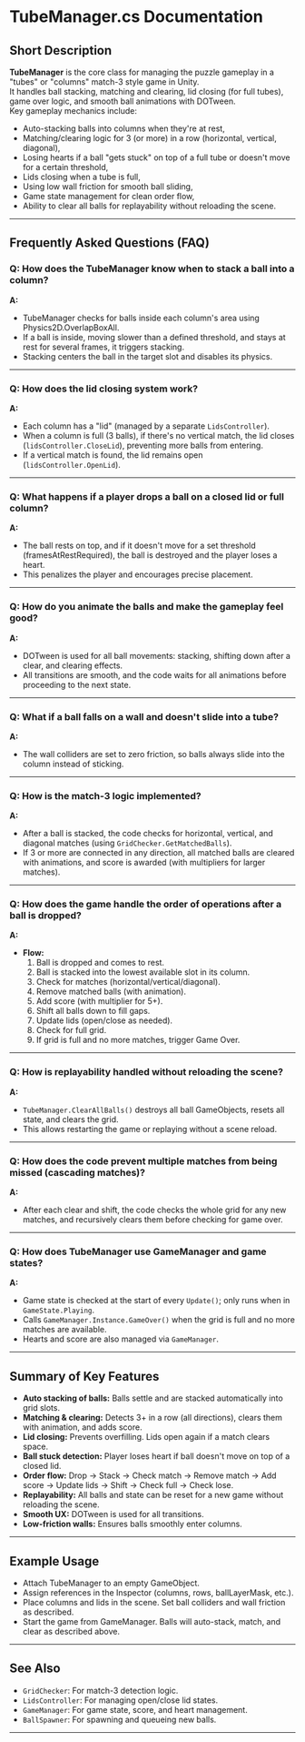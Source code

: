 # TubeManager.cs Documentation

## Short Description

**TubeManager** is the core class for managing the puzzle gameplay in a "tubes" or "columns" match-3 style game in Unity.  
It handles ball stacking, matching and clearing, lid closing (for full tubes), game over logic, and smooth ball animations with DOTween.  
Key gameplay mechanics include:  
- Auto-stacking balls into columns when they're at rest,
- Matching/clearing logic for 3 (or more) in a row (horizontal, vertical, diagonal),
- Losing hearts if a ball "gets stuck" on top of a full tube or doesn't move for a certain threshold,
- Lids closing when a tube is full,
- Using low wall friction for smooth ball sliding,
- Game state management for clean order flow,
- Ability to clear all balls for replayability without reloading the scene.

---

## Frequently Asked Questions (FAQ)

### Q: **How does the TubeManager know when to stack a ball into a column?**
**A:**  
- TubeManager checks for balls inside each column's area using Physics2D.OverlapBoxAll.
- If a ball is inside, moving slower than a defined threshold, and stays at rest for several frames, it triggers stacking.
- Stacking centers the ball in the target slot and disables its physics.

---

### Q: **How does the lid closing system work?**
**A:**  
- Each column has a "lid" (managed by a separate `LidsController`).
- When a column is full (3 balls), if there's no vertical match, the lid closes (`lidsController.CloseLid`), preventing more balls from entering.
- If a vertical match is found, the lid remains open (`lidsController.OpenLid`).

---

### Q: **What happens if a player drops a ball on a closed lid or full column?**
**A:**  
- The ball rests on top, and if it doesn't move for a set threshold (framesAtRestRequired), the ball is destroyed and the player loses a heart.
- This penalizes the player and encourages precise placement.

---

### Q: **How do you animate the balls and make the gameplay feel good?**
**A:**  
- DOTween is used for all ball movements: stacking, shifting down after a clear, and clearing effects.
- All transitions are smooth, and the code waits for all animations before proceeding to the next state.

---

### Q: **What if a ball falls on a wall and doesn't slide into a tube?**
**A:**  
- The wall colliders are set to zero friction, so balls always slide into the column instead of sticking.

---

### Q: **How is the match-3 logic implemented?**
**A:**  
- After a ball is stacked, the code checks for horizontal, vertical, and diagonal matches (using `GridChecker.GetMatchedBalls`).
- If 3 or more are connected in any direction, all matched balls are cleared with animations, and score is awarded (with multipliers for larger matches).

---

### Q: **How does the game handle the order of operations after a ball is dropped?**
**A:**  
- **Flow:**
    1. Ball is dropped and comes to rest.
    2. Ball is stacked into the lowest available slot in its column.
    3. Check for matches (horizontal/vertical/diagonal).
    4. Remove matched balls (with animation).
    5. Add score (with multiplier for 5+).
    6. Shift all balls down to fill gaps.
    7. Update lids (open/close as needed).
    8. Check for full grid.
    9. If grid is full and no more matches, trigger Game Over.

---

### Q: **How is replayability handled without reloading the scene?**
**A:**  
- `TubeManager.ClearAllBalls()` destroys all ball GameObjects, resets all state, and clears the grid.
- This allows restarting the game or replaying without a scene reload.

---

### Q: **How does the code prevent multiple matches from being missed (cascading matches)?**
**A:**  
- After each clear and shift, the code checks the whole grid for any new matches, and recursively clears them before checking for game over.

---

### Q: **How does TubeManager use GameManager and game states?**
**A:**  
- Game state is checked at the start of every `Update()`; only runs when in `GameState.Playing`.
- Calls `GameManager.Instance.GameOver()` when the grid is full and no more matches are available.
- Hearts and score are also managed via `GameManager`.

---

## Summary of Key Features

- **Auto stacking of balls:** Balls settle and are stacked automatically into grid slots.
- **Matching & clearing:** Detects 3+ in a row (all directions), clears them with animation, and adds score.
- **Lid closing:** Prevents overfilling. Lids open again if a match clears space.
- **Ball stuck detection:** Player loses heart if ball doesn't move on top of a closed lid.
- **Order flow:** Drop → Stack → Check match → Remove match → Add score → Update lids → Shift → Check full → Check lose.
- **Replayability:** All balls and state can be reset for a new game without reloading the scene.
- **Smooth UX:** DOTween is used for all transitions.
- **Low-friction walls:** Ensures balls smoothly enter columns.

---

## Example Usage

- Attach TubeManager to an empty GameObject.
- Assign references in the Inspector (columns, rows, ballLayerMask, etc.).
- Place columns and lids in the scene. Set ball colliders and wall friction as described.
- Start the game from GameManager. Balls will auto-stack, match, and clear as described above.

---

## See Also

- `GridChecker`: For match-3 detection logic.
- `LidsController`: For managing open/close lid states.
- `GameManager`: For game state, score, and heart management.
- `BallSpawner`: For spawning and queueing new balls.

---